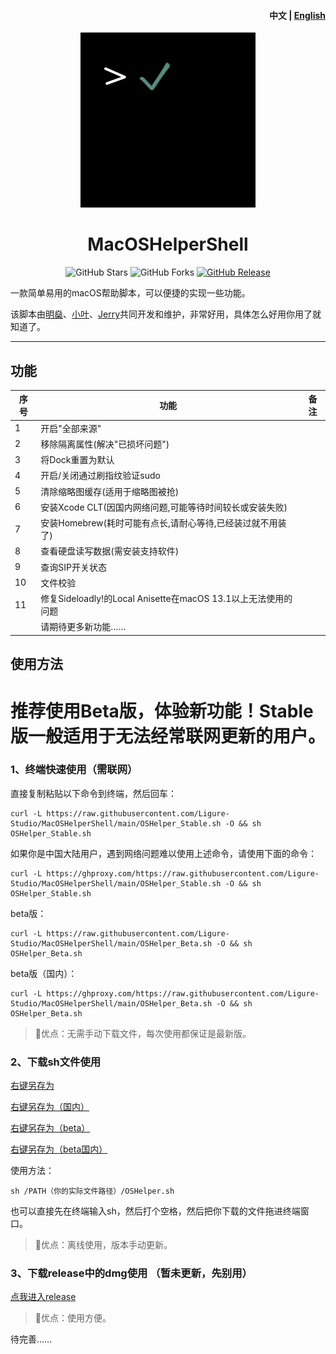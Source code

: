 <h4 align="right"><strong>中文</strong> | <a href="https://github.com/Ligure-Studio/MacOSHelperShell/blob/main/README_EN.md">English</a></h4>
<p align="center">
    <img src="./assets/logo.jpg" width=280/>
</p>
<h1 align="center">MacOSHelperShell</h1>
<div align="center">   
  <img src="https://img.shields.io/github/stars/Ligure-Studio/MacOSHelperShell?label=Stars" alt="GitHub Stars"/>
  <img src="https://img.shields.io/github/forks/Ligure-Studio/MacOSHelperShell?label=Forks" alt="GitHub Forks"/> 
  <a href="https://github.com/Ligure-Studio/MacOSHelperShell/releases" target="_blank">
    <img src="https://img.shields.io/github/v/release/Ligure-Studio/MacOSHelperShell?display_name=tag" alt="GitHub Release"/></a>
</div>




一款简单易用的macOS帮助脚本，可以便捷的实现一些功能。

该脚本由[明燊](https://github.com/FANChenjia)、[小叶](https://github.com/yeenjie123456)、[Jerry](https://github.com/Jerry-XU1010)共同开发和维护，非常好用，具体怎么好用你用了就知道了。

---

## 功能

| 序号 | 功能                                                         | 备注 |
| ---- | ------------------------------------------------------------ | ---- |
| 1    | 开启"全部来源"                                               |      |
| 2    | 移除隔离属性(解决"已损坏问题")                               |      |
| 3    | 将Dock重置为默认                                             |      |
| 4    | 开启/关闭通过刷指纹验证sudo                                  |      |
| 5    | 清除缩略图缓存(适用于缩略图被抢)                             |      |
| 6    | 安装Xcode CLT(因国内网络问题,可能等待时间较长或安装失败)     |      |
| 7    | 安装Homebrew(耗时可能有点长,请耐心等待,已经装过就不用装了)   |      |
| 8    | 查看硬盘读写数据(需安装支持软件)                             |      |
| 9    | 查询SIP开关状态                                              |      |
| 10   | 文件校验                                                     |      |
| 11   | 修复Sideloadly!的Local Anisette在macOS 13.1以上无法使用的问题 |      |
|      | 请期待更多新功能……                                           |      |



## 使用方法
# 推荐使用Beta版，体验新功能！Stable版一般适用于无法经常联网更新的用户。

### 1、终端快速使用（需联网）

直接复制粘贴以下命令到终端，然后回车：


```shell
curl -L https://raw.githubusercontent.com/Ligure-Studio/MacOSHelperShell/main/OSHelper_Stable.sh -O && sh OSHelper_Stable.sh
```

如果你是中国大陆用户，遇到网络问题难以使用上述命令，请使用下面的命令：

```shell
curl -L https://ghproxy.com/https://raw.githubusercontent.com/Ligure-Studio/MacOSHelperShell/main/OSHelper_Stable.sh -O && sh OSHelper_Stable.sh
```

beta版：


```shell
curl -L https://raw.githubusercontent.com/Ligure-Studio/MacOSHelperShell/main/OSHelper_Beta.sh -O && sh OSHelper_Beta.sh
```

beta版（国内）：


```shell
curl -L https://ghproxy.com/https://raw.githubusercontent.com/Ligure-Studio/MacOSHelperShell/main/OSHelper_Beta.sh -O && sh OSHelper_Beta.sh
```

>🚀优点：无需手动下载文件，每次使用都保证是最新版。

### 2、下载sh文件使用

[右键另存为](https://raw.githubusercontent.com/Ligure-Studio/MacOSHelperShell/main/OSHelper_Stable.sh)

[右键另存为（国内）](https://ghproxy.com/https://raw.githubusercontent.com/Ligure-Studio/MacOSHelperShell/main/OSHelper_Stable.sh)

[右键另存为（beta）](https://raw.githubusercontent.com/Ligure-Studio/MacOSHelperShell/main/OSHelper_Beta.sh)

[右键另存为（beta国内）](https://raw.githubusercontent.com/Ligure-Studio/MacOSHelperShell/main/OSHelper_Beta.sh)

使用方法：

```shell
sh /PATH（你的实际文件路径）/OSHelper.sh
```

也可以直接先在终端输入sh，然后打个空格，然后把你下载的文件拖进终端窗口。

>🚀优点：离线使用，版本手动更新。

### 3、下载release中的dmg使用 **（暂未更新，先别用）**

[点我进入release](https://github.com/Ligure-Studio/MacOSHelperShell/releases)

>🚀优点：使用方便。

待完善……

